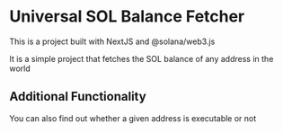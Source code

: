 # Universal SOL Balance Fetcher

This is a project built with NextJS and @solana/web3.js 

It is a simple project that fetches the SOL balance of any address in the world


## Additional Functionality

You can also find out whether a given address is executable or not
